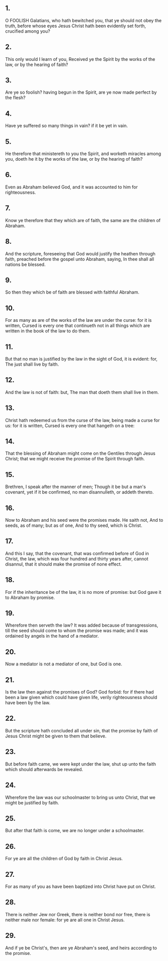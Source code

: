 ## 1.
O FOOLISH Galatians, who hath bewitched you, that ye should not obey the truth, before whose eyes Jesus Christ hath been evidently set forth, crucified among you?
## 2.
This only would I learn of you, Received ye the Spirit by the works of the law, or by the hearing of faith?
## 3.
Are ye so foolish? having begun in the Spirit, are ye now made perfect by the flesh?
## 4.
Have ye suffered so many things in vain? if it be yet in vain.
## 5.
He therefore that ministereth to you the Spirit, and worketh miracles among you, doeth he it by the works of the law, or by the hearing of faith?
## 6.
Even as Abraham believed God, and it was accounted to him for righteousness.
## 7.
Know ye therefore that they which are of faith, the same are the children of Abraham.
## 8.
And the scripture, foreseeing that God would justify the heathen through faith, preached before the gospel unto Abraham, saying, In thee shall all nations be blessed.
## 9.
So then they which be of faith are blessed with faithful Abraham.
## 10.
For as many as are of the works of the law are under the curse: for it is written, Cursed is every one that continueth not in all things which are written in the book of the law to do them.
## 11.
But that no man is justified by the law in the sight of God, it is evident: for, The just shall live by faith.
## 12.
And the law is not of faith: but, The man that doeth them shall live in them.
## 13.
Christ hath redeemed us from the curse of the law, being made a curse for us: for it is written, Cursed is every one that hangeth on a tree:
## 14.
That the blessing of Abraham might come on the Gentiles through Jesus Christ; that we might receive the promise of the Spirit through faith.
## 15.
Brethren, I speak after the manner of men; Though it be but a man's covenant, yet if it be confirmed, no man disannulleth, or addeth thereto.
## 16.
Now to Abraham and his seed were the promises made. He saith not, And to seeds, as of many; but as of one, And to thy seed, which is Christ.
## 17.
And this I say, that the covenant, that was confirmed before of God in Christ, the law, which was four hundred and thirty years after, cannot disannul, that it should make the promise of none effect.
## 18.
For if the inheritance be of the law, it is no more of promise: but God gave it to Abraham by promise.
## 19.
Wherefore then serveth the law? It was added because of transgressions, till the seed should come to whom the promise was made; and it was ordained by angels in the hand of a mediator.
## 20.
Now a mediator is not a mediator of one, but God is one.
## 21.
Is the law then against the promises of God? God forbid: for if there had been a law given which could have given life, verily righteousness should have been by the law.
## 22.
But the scripture hath concluded all under sin, that the promise by faith of Jesus Christ might be given to them that believe.
## 23.
But before faith came, we were kept under the law, shut up unto the faith which should afterwards be revealed.
## 24.
Wherefore the law was our schoolmaster to bring us unto Christ, that we might be justified by faith.
## 25.
But after that faith is come, we are no longer under a schoolmaster.
## 26.
For ye are all the children of God by faith in Christ Jesus.
## 27.
For as many of you as have been baptized into Christ have put on Christ.
## 28.
There is neither Jew nor Greek, there is neither bond nor free, there is neither male nor female: for ye are all one in Christ Jesus.
## 29.
And if ye be Christ's, then are ye Abraham's seed, and heirs according to the promise.
